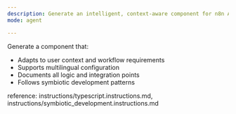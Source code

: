 ```yaml
---
description: Generate an intelligent, context-aware component for n8n AI Copilot.
mode: agent

---
```


Generate a component that:
- Adapts to user context and workflow requirements
- Supports multilingual configuration
- Documents all logic and integration points
- Follows symbiotic development patterns

reference: instructions/typescript.instructions.md, instructions/symbiotic_development.instructions.md

